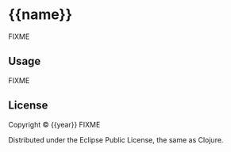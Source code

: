 # {{name}}

FIXME

## Usage

FIXME

## License

Copyright © {{year}} FIXME

Distributed under the Eclipse Public License, the same as Clojure.
